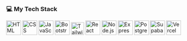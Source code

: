### 💻 My Tech Stack

<p align="start">
  <img src="https://cdn.jsdelivr.net/gh/devicons/devicon/icons/html5/html5-original.svg" height="40" alt="HTML" />
  <img src="https://cdn.jsdelivr.net/gh/devicons/devicon/icons/css3/css3-original.svg" height="40" alt="CSS" />
  <img src="https://cdn.jsdelivr.net/gh/devicons/devicon/icons/javascript/javascript-original.svg" height="40" alt="JavaScript" />
  <img src="https://upload.wikimedia.org/wikipedia/commons/b/b2/Bootstrap_logo.svg" height="40" alt="Bootstrap" />
  <img src="https://upload.wikimedia.org/wikipedia/commons/d/d5/Tailwind_CSS_Logo.svg" height="35" alt="Tailwind CSS" />
  <img src="https://cdn.jsdelivr.net/gh/devicons/devicon/icons/react/react-original.svg" height="40" alt="React" />
  <img src="https://cdn.jsdelivr.net/gh/devicons/devicon/icons/nodejs/nodejs-original.svg" height="40" alt="Node.js" />
  <img src="https://cdn.jsdelivr.net/gh/devicons/devicon/icons/express/express-original-wordmark.svg" height="40" alt="Express.js (white)" />
  <img src="https://cdn.jsdelivr.net/gh/devicons/devicon/icons/postgresql/postgresql-original.svg" height="40" alt="PostgreSQL" />
  <img src="https://avatars.githubusercontent.com/u/54469796?s=200&v=4" height="40" alt="Supabase" />
  <img src="https://www.svgrepo.com/show/327408/logo-vercel.svg" height="40" alt="Vercel" />
</p>
